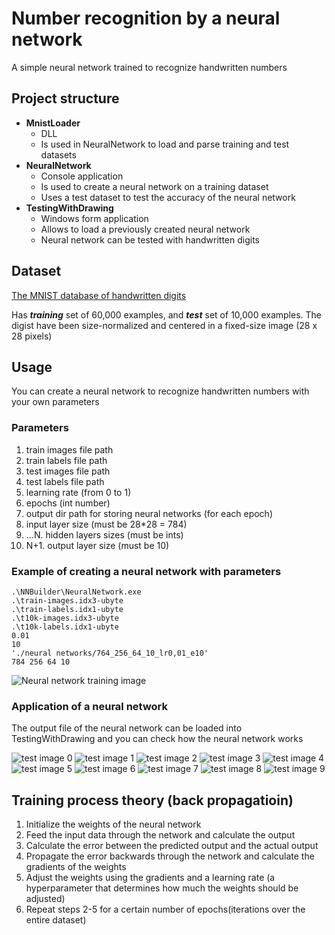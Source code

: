 # Number recognition by a neural network
A simple neural network trained to recognize handwritten numbers

## Project structure
* **MnistLoader**
	* DLL
	* Is used in NeuralNetwork to load and parse training and test datasets
* **NeuralNetwork**
	* Console application
	* Is used to create a neural network on a training dataset
	* Uses a test dataset to test the accuracy of the neural network
* **TestingWithDrawing**
	* Windows form application
    * Allows to load a previously created neural network
    * Neural network can be tested with handwritten digits

## Dataset
[The MNIST database of handwritten digits](http://yann.lecun.com/exdb/mnist/)

Has ***training*** set of 60,000 examples, and ***test*** set of 10,000 examples. The digist have been size-normalized and centered in a fixed-size image (28 x 28 pixels)

## Usage
You can create a neural network to recognize handwritten numbers with your own parameters
### Parameters
1. train images file path
2. train labels file path
3. test images file path
4. test labels file path
5. learning rate (from 0 to 1)
6. epochs (int number)
7. output dir path for storing neural networks (for each epoch)
8.  input layer size (must be 28*28 = 784)
9. ...N. hidden layers sizes (must be ints)
10. N+1. output layer size (must be 10)

### Example of creating a neural network with parameters
```
.\NNBuilder\NeuralNetwork.exe 
.\train-images.idx3-ubyte 
.\train-labels.idx1-ubyte 
.\t10k-images.idx3-ubyte 
.\t10k-labels.idx1-ubyte 
0.01 
10 
'./neural networks/764_256_64_10_lr0,01_e10' 
784 256 64 10
```

![Neural network training image](/screenshots/NeuralNetworkTraining.png)

### Application of a neural network
The output file of the neural network can be loaded into TestingWithDrawing and you can check how the neural network works

![test image 0](/screenshots/test0.png)
![test image 1](/screenshots/test1.png)
![test image 2](/screenshots/test2.png)
![test image 3](/screenshots/test3.png)
![test image 4](/screenshots/test4.png)
![test image 5](/screenshots/test5.png)
![test image 6](/screenshots/test6.png)
![test image 7](/screenshots/test7.png)
![test image 8](/screenshots/test8.png)
![test image 9](/screenshots/test9.png)

## Training process theory (back propagatioin)
1. Initialize the weights of the neural network
2. Feed the input data through the network and calculate the output
3. Calculate the error between the predicted output and the actual output
4. Propagate the error backwards through the network and calculate the gradients of the weights
5. Adjust the weights using the gradients and a learning rate (a hyperparameter that determines how much the weights should be adjusted)
6. Repeat steps 2-5 for a certain number of epochs(iterations over the entire dataset)

